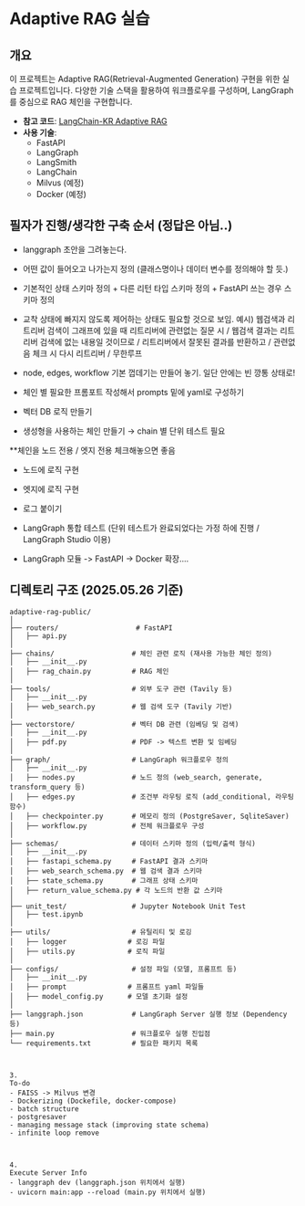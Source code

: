 # Adaptive RAG 실습

## 개요
이 프로젝트는 Adaptive RAG(Retrieval-Augmented Generation) 구현을 위한 실습 프로젝트입니다. 
다양한 기술 스택을 활용하여 워크플로우를 구성하며, LangGraph를 중심으로 RAG 체인을 구현합니다.

- **참고 코드**: [LangChain-KR Adaptive RAG](https://github.com/teddylee777/langchain-kr/blob/main/17-LangGraph/02-Structures/07-LangGraph-Adaptive-RAG.ipynb)
- **사용 기술**:
  - FastAPI
  - LangGraph
  - LangSmith
  - LangChain
  - Milvus (예정)
  - Docker (예정)

## 필자가 진행/생각한 구축 순서 (정답은 아님..)

- langgraph 초안을 그려놓는다.
- 어떤 값이 들어오고 나가는지 정의
(클래스명이나 데이터 변수를 정의해야 할 듯.)

- 기본적인 상태 스키마 정의 + 다른 리턴 타입 스키마 정의 + FastAPI 쓰는 경우 스키마 정의
* 교착 상태에 빠지지 않도록 제어하는 상태도 필요할 것으로 보임.
 예시) 웹검색과 리트리버 검색이 그래프에 있을 때 
 리트리버에 관련없는 질문 시 / 웹검색 결과는 리트리버 검색에 없는 내용일 것이므로 / 리트리버에서 잘못된 결과를 반환하고 / 관련없음 체크 시 다시 리트리버 / 무한루프

 - node, edges, workflow 기본 껍데기는 만들어 놓기. 일단 안에는 빈 깡통 상태로!
 - 체인 별 필요한 프롬포트 작성해서 prompts 밑에 yaml로 구성하기
 
- 벡터 DB 로직 만들기

- 생성형을 사용하는 체인 만들기
 → chain 별 단위 테스트 필요

**체인을 노드 전용 / 엣지 전용 체크해놓으면 좋음

- 노드에 로직 구현
- 엣지에 로직 구현

- 로그 붙이기

- LangGraph 통합 테스트 (단위 테스트가 완료되었다는 가정 하에 진행 / LangGraph Studio 이용)
- LangGraph 모듈 -> FastAPI -> Docker 확장....


## 디렉토리 구조 (2025.05.26 기준)
```plaintext
adaptive-rag-public/
│
├── routers/                   # FastAPI
│   ├── api.py
│
├── chains/                   # 체인 관련 로직 (재사용 가능한 체인 정의)
│   ├── __init__.py
│   ├── rag_chain.py          # RAG 체인
│
├── tools/                    # 외부 도구 관련 (Tavily 등)
│   ├── __init__.py
│   ├── web_search.py         # 웹 검색 도구 (Tavily 기반)
│
├── vectorstore/              # 벡터 DB 관련 (임베딩 및 검색)
│   ├── __init__.py
│   ├── pdf.py                # PDF -> 텍스트 변환 및 임베딩
│
├── graph/                    # LangGraph 워크플로우 정의
│   ├── __init__.py
│   ├── nodes.py              # 노드 정의 (web_search, generate, transform_query 등)
│   ├── edges.py              # 조건부 라우팅 로직 (add_conditional, 라우팅 함수)
│   ├── checkpointer.py       # 메모리 정의 (PostgreSaver, SqliteSaver)
│   ├── workflow.py           # 전체 워크플로우 구성
│
├── schemas/                  # 데이터 스키마 정의 (입력/출력 형식)
│   ├── __init__.py
│   ├── fastapi_schema.py     # FastAPI 결과 스키마
│   ├── web_search_schema.py  # 웹 검색 결과 스키마
│   ├── state_schema.py       # 그래프 상태 스키마
│   ├── return_value_schema.py # 각 노드의 반환 값 스키마
│
├── unit_test/                # Jupyter Notebook Unit Test
│   ├── test.ipynb
│
├── utils/                    # 유틸리티 및 로깅
│   ├── logger               # 로깅 파일
│   ├── utils.py             # 로직 파일
│
├── configs/                  # 설정 파일 (모델, 프롬프트 등)
│   ├── __init__.py
│   ├── prompt               # 프롬프트 yaml 파일들
│   ├── model_config.py      # 모델 초기화 설정
│
├── langgraph.json            # LangGraph Server 실행 정보 (Dependency 등)
├── main.py                   # 워크플로우 실행 진입점
└── requirements.txt          # 필요한 패키지 목록



3.
To-do
- FAISS -> Milvus 변경
- Dockerizing (Dockefile, docker-compose)
- batch structure
- postgresaver
- managing message stack (improving state schema)
- infinite loop remove



4.
Execute Server Info
- langgraph dev (langgraph.json 위치에서 실행)
- uvicorn main:app --reload (main.py 위치에서 실행)


